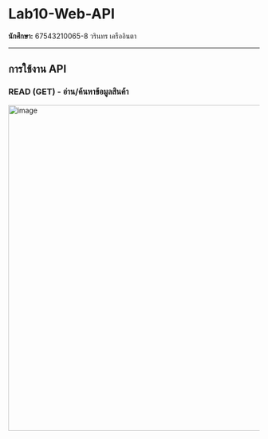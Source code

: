 # Lab10-Web-API

**นักศึกษา:** 67543210065-8 วรินทร เครืออินตา

---

## การใช้งาน API

### READ (GET) - อ่าน/ค้นหาข้อมูลสินค้า

<img width="1244" height="653" alt="image" src="https://github.com/user-attachments/assets/2f7210d5-ef2a-4264-b19a-6528fce4af16" />
